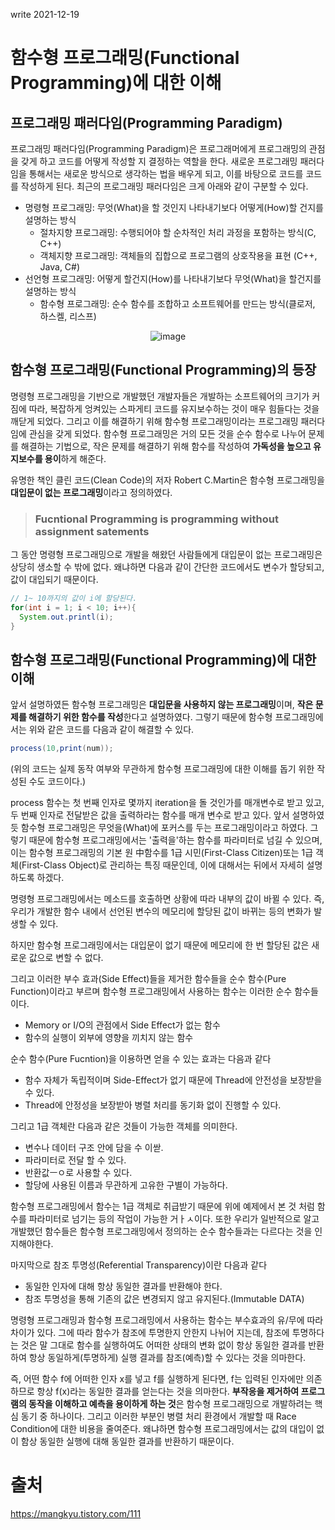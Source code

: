write 2021-12-19
# 함수형 프로그래밍(Functional Programming)에 대한 이해
## 프로그래밍 패러다임(Programming Paradigm)

프로그래밍 패러다임(Programming Paradigm)은 프로그래머에게 프로그래밍의 관점을 갖게 하고 코드를 어떻게 작성할 지 결정하는 역할을 한다.
새로운 프로그래밍 패러다임을 통해서는 새로운 방식으로 생각하는 법을 배우게 되고, 이를 바탕으로 코드를 코드를 작성하게 된다.
최근의 프로그래밍 패러다임은 크게 아래와 같이 구분할 수 있다.
- 명령형 프로그래밍: 무엇(What)을 할 것인지 나타내기보다 어떻게(How)할 건지를 설명하는 방식
  - 절차지향 프로그래밍: 수행되어야 할 순차적인 처리 과정을 포함하는 방식(C, C++)
  - 객체지향 프로그래밍: 객체들의 집합으로 프로그램의 상호작용을 표현 (C++, Java, C#) 
- 선언형 프로그래밍: 어떻게 할건지(How)를 나타내기보다 무엇(What)을 할건지를 설명하는 방식
  - 함수형 프로그래밍: 순수 함수를 조합하고 소프트웨어를 만드는 방식(클로저, 하스켈, 리스프) 

<div align="center">
  
![image](https://user-images.githubusercontent.com/41848169/146674593-e9243ea0-ede7-40fa-aef9-14e384ff720f.png)

</div>

## 함수형 프로그래밍(Functional Programming)의 등장

명령형 프로그래밍을 기반으로 개발했던 개발자들은 개발하는 소프트웨어의 크기가 커짐에 따라, 복잡하게 엉켜있는 스파게티 코드를 유지보수하는 것이 매우 힘들다는 것을 깨닫게 되었다. 그리고 이를 
 해결하기 위해 함수형 프로그래밍이라는 프로그래밍 패러다임에 관심을 갖게 되었다. 함수형 프로그래밍은 거의 모든 것을 순수 함수로 나누어 문제를 해결하는 기법으로, 작은 문제를 
 해결하기 위해 함수를 작성하여 **가독성을 높으고 유지보수를 용이**하게 해준다.
 
 유명한 책인 클린 코드(Clean Code)의 저자 Robert C.Martin은 함수형 프로그래밍을 **대입문이 없는 프로그래밍**이라고 정의하였다.
 > ### Fucntional Programming is programming without assignment satements 

그 동안 명령형 프로그래밍으로 개발을 해왔던 사람들에게 대입문이 없는 프로그래밍은 상당히 생소할 수 밖에 없다. 왜냐하면 다음과 같이 간단한 코드에서도 변수가 할당되고, 값이 대입되기 때문이다.
```java
// 1~ 10까지의 값이 i에 할당된다.
for(int i = 1; i < 10; i++){
  System.out.printl(i);
}
```

## 함수형 프로그래밍(Functional Programming)에 대한 이해

앞서 설명하였든 함수형 프로그래밍은 **대입문을 사용하지 않는 프로그래밍**이며, **작은 문제를 해결하기 위한 함수를 작성**한다고 설명하였다.
그렇기 때문에 함수형 프로그래밍에서는 위와 같은 코드를 다음과 같이 해결할 수 있다.
```java
process(10,print(num));
```
(위의 코드는 실제 동작 여부와 무관하게 함수형 프로그래밍에 대한 이해를 돕기 위한 작성된 수도 코드이다.)<br/>

process 함수는 첫 번째 인자로 몇까지 iteration을 돌 것인가를 매개변수로 받고 있고, 두 번째 인자로 전달받은 값을 출력하라는 함수를 매개 변수로 받고 있다.
앞서 설명하였듯 함수형 프로그래밍은 무엇을(What)에 포커스를 두는 프로그래밍이라고 하였다. 그렇기 때문에 함수형 프로그래밍에서는 '출력을'하는 함수를 파라미터로 넘길 수 있으며, 이는 함수형
 프로그래밍의 기본 원 中함수를 1급 시민(First-Class Citizen)또는 1급 객체(First-Class Object)로 관리하는 특징 때문인데, 이에 대해서는 뒤에서 자세히 설명하도록 하겠다.



명령형 프로그래밍에서는 메소드를 호출하면 상황에 따라 내부의 값이 바뀔 수 있다. 즉, 우리가 개발한 함수 내에서 선언된 변수의 메모리에 할당된 값이 바뀌는 등의 변화가 발생할 수 있다.

하지만 함수형 프로그래밍에서는 대입문이 없기 때문에 메모리에 한 번 할당된 값은 새로운 값으로 변할 수 없다.

그리고 이러한 부수 효과(Side Effect)들을 제거한 함수들을 순수 함수(Pure Function)이라고 부르며 함수형 프로그래밍에서 사용하는 함수는 이러한 순수 함수들이다.
- Memory or I/O의 관점에서 Side Effect가 없는 함수
- 함수의 실행이 외부에 영향을 끼치지 않는 함수

순수 함수(Pure Fucntion)을 이용하면 얻을 수 있는 효과는 다음과 같다
- 함수 자체가 독립적이며 Side-Effect가 없기 때문에 Thread에 안전성을 보장받을 수 있다.
- Thread에 안정성을 보장받아 병렬 처리를 동기화 없이 진행할 수 있다.




그리고 1급 객체란 다음과 같은 것들이 가능한 객체를 의미한다.
- 변수나 데이터 구조 안에 담을 수 이싿.
- 파라미터로 전달 할 수 있다.
- 반환값ㅡㅇ로 사용할 수 있다.
- 할당에 사용된 이름과 무관하게 고유한 구별이 가능하다.


함수형 프로그래밍에서 함수는 1급 객체로 취급받기 때문에 위에 예제에서 본 것 처럼 함수를 파라미터로 넘기는 등의 작업이 가능한 거ㅏㅅ이다.
또한 우리가 일반적으로 알고 개발했던 함수들은 함수형 프로그래밍에서 정의하는 순수 함수들과는 다르다는 것을 인지해야한다.

마지막으로 참조 투명성(Referential Transparency)이란 다음과 같다
- 동일한 인자에 대해 항상 동일한 결과를 반환해야 한다.
- 참조 투명성을 통해 기존의 값은 변경되지 않고 유지된다.(Immutable DATA)

명령형 프로그래밍과 함수형 프로그래밍에서 사용하는 함수는 부수효과의 유/무에 따라 차이가 있다. 그에 따라 함수가 참조에
투명한지 안한지 나뉘어 지는데, 참조에 투명하다는 것은 말 그대로 함수를 실행하여도 어떠한 상태의 변화 없이 항상 동일한 결과를 반환하여 항상 동일하게(투명하게)
실행 결과를 참조(예측)할 수 있다는 것을 의마한다.

즉, 어떤 함수 f에 어떠한 인자 x를 넣고 f를 실행하게 된다면, f는 입력된 인자에만 의존하므로 항상 f(x)라는 동일한 결과를 얻는다는 것을 의마한다. 
**부작응을 제거하여 프로그램의 동작을 이해하고 예측을 용이하게 하는 것**은 함수형 프로그래밍으로 개발하려는 핵심 동기 중 하나이다. 그리고 이러한 부분인 병렬 처리 환경에서 개발할 때
Race Condition에 대한 비용을 줄여준다. 왜냐하면 함수형 프로그래밍에서는 값의 대입이 없이 함상 동일한 실행에 대해 동일한 결과를 반환하기 때문이다.

# 출처

https://mangkyu.tistory.com/111

